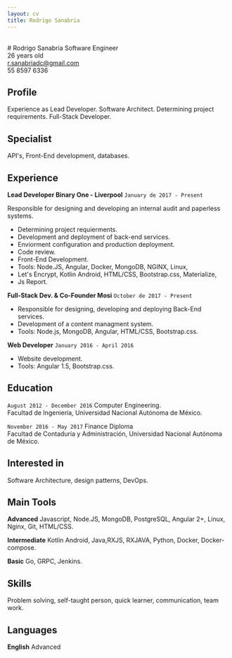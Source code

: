```yaml
---
layout: cv
title: Rodrigo Sanabria
---
```

<br>
# Rodrigo Sanabria
Software Engineer
<br>
26 years old
<div id="webaddress">
<a href="r.sanabriadc@gmail.com">r.sanabriadc@gmail.com</a>
</div>
55 8597 6336


## Profile

Experience as Lead Developer. Software Architect. Determining project requirements. Full-Stack Developer.


## Specialist

API's, Front-End development, databases.


## Experience

 __Lead Developer  Binary One - Liverpool__ `January de 2017 - Present`
 
Responsible for designing and developing an internal audit and paperless systems. <br>
- Determining project requierments.
- Development and deployment of back-end services.
- Enviorment configuration and production deployment.
- Code review. 
- Front-End Development.
- Tools: Node.JS, Angular, Docker, MongoDB, NGINX, Linux,<br>
- Let's Encrypt, Kotlin Android,  HTML/CSS, Bootstrap.css, Materialize,<br>
- Js Report.
  
 __Full-Stack Dev. & Co-Founder  Mosi__ `October de 2017 - Present`
- Responsible for designing, developing and deploying Back-End services.
- Development of a content managment system.
- Tools: Node.js, MongoDB, Angular, HTML/CSS, Bootstrap.css.

 __Web Developer__ `January 2016 - April 2016`
 
 - Website development.
 - Tools: Angular 1.5, Bootstrap.css.
 
 
## Education

`August 2012 - December 2016`
 Computer Engineering.<br>
 Facultad de Ingeniería, Universidad Nacional Autónoma de México.

`November 2016 - May 2017`
 Finance Diploma<br>
 Facultad de Contaduría y Administración, Universidad Nacional Autónoma de México.
 

## Interested in
Software Architecture, design patterns, DevOps. 


## Main Tools

  __Advanced__  Javascript, Node.JS, MongoDB, PostgreSQL, Angular 2+, Linux, Nginx, Git, HTML/CSS.
  
  __Intermediate__  Kotlin Android, Java,RXJS, RXJAVA, Python, Docker, Docker-compose.
  
  __Basic__  Go, GRPC, Jenkins.
  

## Skills
 Problem solving, self-taught person, quick learner, communication, team work.
 
 
## Languages
__English__  Advanced
 




